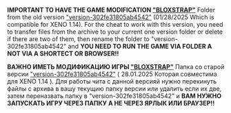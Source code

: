 **IMPORTANT TO HAVE THE GAME MODIFICATION ["BLOXSTRAP"](https://bloxstrap.org/)**
Folder from the old version ["version-302fe31805ab4542"](https://rdd.latte.to/?channel=LIVE&binaryType=WindowsPlayer&version=version-302fe31805ab4542) (01/28/2025 Which is compatible for XENO 1.14). For the cheat to work with this version, you need to transfer 
files from the archive to your current one 
version folder or delete if there are two of them, then rename the folder to "version-302fe31805ab4542" and **YOU NEED TO RUN THE GAME VIA FOLDER A NOT VIA A SHORTECT OR BROWSER!!**

**ВАЖНО ИМЕТЬ МОДИФИКАЦИЮ ИГРЫ ["BLOXSTRAP"](https://bloxstrap.org/)**
Папка со старой версии ["version-302fe31805ab4542"](https://rdd.latte.to/?channel=LIVE&binaryType=WindowsPlayer&version=version-302fe31805ab4542) ( 28.01.2025 Которая совместима для XENO 1.14 ). Для работы чита с данной версияй нужно перекинуть 
файлы с архива в вашу текущию 
папку версии или удалить если их две, затем переназвать папку в "version-302fe31805ab4542" и **ВАМ НУЖНО ЗАПУСКАТЬ ИГРУ ЧЕРЕЗ ПАПКУ А НЕ ЧЕРЕЗ ЯРЛЫК ИЛИ БРАУЗЕР!!**
